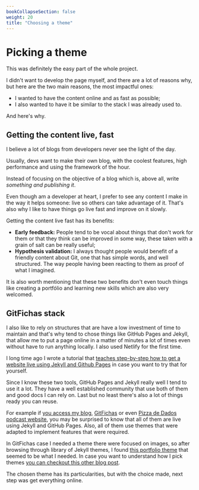 ```yaml
---
bookCollapseSection: false
weight: 20
title: "Choosing a theme"
---
```


# Picking a theme

This was definitely the easy part of the whole project.

I didn't want to develop the page myself, and there are a lot of reasons why, but here are the two main reasons, the most impactful ones:

- I wanted to have the content online and as fast as possible;
- I also wanted to have it be similar to the stack I was already used to.

And here's why.

## Getting the content live, fast

I believe a lot of blogs from developers never see the light of the day.

Usually, devs want to make their own blog, with the coolest features, high performance and using the framework of the hour.

Instead of focusing on the objective of a blog which is, above all, write *something and publishing it*.

Even though am a developer at heart, I prefer to see any content I make in the way it helps someone: live so others can take advantage of it. That's also why I like to have things go live fast and improve on it slowly.

Getting the content live fast has its benefits:

- **Early feedback:** People tend to be vocal about things that don't work for them or that they think can be improved in some way, these taken with a grain of salt can be really useful;
- **Hypothesis validation:** I always thought people would benefit of a friendly content about Git, one that has simple words, and well structured. The way people having been reacting to them as proof of what I imagined.

It is also worth mentioning that these two benefits don't even touch things like creating a portfólio and learning new skills which are also very welcomed.

## GitFichas stack

I also like to rely on structures that are have a low investment of time to maintain and that's why tend to chose things like GitHub Pages and Jekyll, that allow me to put a page online in a matter of minutes a lot of times even without have to run anything locally. I also used Netlify for the first time.

I long time ago I wrote a tutorial that [teaches step-by-step how to get a website live using Jekyll and Github Pages](https://jtemporal.com/publishing-a-website-with-jekyll/) in case you want to try that for yourself.

Since I know these two tools, GitHub Pages and Jekyll really well I tend to use it a lot. They have a well established community that use both of them and good docs I can rely on. Last but no least there's also a lot of things ready you can reuse.

For example if [you access my blog](https://jtemporal.com/en), [GitFichas](http://gitfichas.com/en?utm_source=devdiaries) or even [Pizza de Dados podcast website](https://pizzadedados.com/en), you may be surprised to know that all of them are live using Jekyll and GitHub Pages. Also, all of them use themes that were adapted to implement features that were required.

In GitFichas case I needed a theme there were focused on images, so after browsing through library of Jekyll themes, I found [this portfolio theme](https://lenpaul.github.io/portfolio-jekyll-theme/) that seemed to be what I needed. In case you want to understand how I pick themes [you can checkout this other blog post](https://jtemporal.com/choosing-a-jekyll-theme/).

The chosen theme has its particularities, but with the choice made, next step was get everything online.
